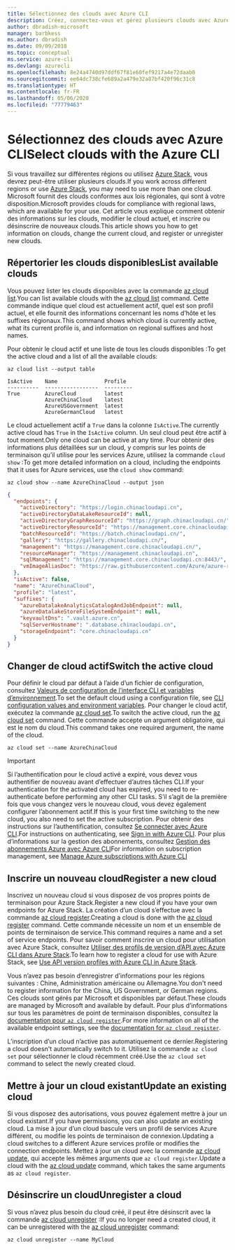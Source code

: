 ```yaml
---
title: Sélectionnez des clouds avec Azure CLI
description: Créez, connectez-vous et gérez plusieurs clouds avec Azure CLI.
author: dbradish-microsoft
manager: barbkess
ms.author: dbradish
ms.date: 09/09/2018
ms.topic: conceptual
ms.service: azure-cli
ms.devlang: azurecli
ms.openlocfilehash: 8e24a4740d97ddf67f81e60fef9217a4e72daab0
ms.sourcegitcommit: ee64dc738cfe689a2a479e32a87bf420f96c31c8
ms.translationtype: HT
ms.contentlocale: fr-FR
ms.lasthandoff: 05/06/2020
ms.locfileid: "77779463"
---
```

# <a name="select-clouds-with-the-azure-cli"></a><span data-ttu-id="8b311-103">Sélectionnez des clouds avec Azure CLI</span><span class="sxs-lookup"><span data-stu-id="8b311-103">Select clouds with the Azure CLI</span></span>

<span data-ttu-id="8b311-104">Si vous travaillez sur différentes régions ou utilisez [Azure Stack](https://docs.microsoft.com/azure/azure-stack/user/), vous devrez peut-être utiliser plusieurs clouds.</span><span class="sxs-lookup"><span data-stu-id="8b311-104">If you work across different regions or use [Azure Stack](https://docs.microsoft.com/azure/azure-stack/user/), you may need to use more than one cloud.</span></span> <span data-ttu-id="8b311-105">Microsoft fournit des clouds conformes aux lois régionales, qui sont à votre disposition.</span><span class="sxs-lookup"><span data-stu-id="8b311-105">Microsoft provides clouds for compliance with regional laws, which are available for your use.</span></span> <span data-ttu-id="8b311-106">Cet article vous explique comment obtenir des informations sur les clouds, modifier le cloud actuel, et inscrire ou désinscrire de nouveaux clouds.</span><span class="sxs-lookup"><span data-stu-id="8b311-106">This article shows you how to get information on clouds, change the current cloud, and register or unregister new clouds.</span></span>

## <a name="list-available-clouds"></a><span data-ttu-id="8b311-107">Répertorier les clouds disponibles</span><span class="sxs-lookup"><span data-stu-id="8b311-107">List available clouds</span></span>

<span data-ttu-id="8b311-108">Vous pouvez lister les clouds disponibles avec la commande [az cloud list](/cli/azure/cloud#az-cloud-list).</span><span class="sxs-lookup"><span data-stu-id="8b311-108">You can list available clouds with the [az cloud list](/cli/azure/cloud#az-cloud-list) command.</span></span> <span data-ttu-id="8b311-109">Cette commande indique quel cloud est actuellement actif, quel est son profil actuel, et elle fournit des informations concernant les noms d’hôte et les suffixes régionaux.</span><span class="sxs-lookup"><span data-stu-id="8b311-109">This command shows which cloud is currently active, what its current profile is, and information on regional suffixes and host names.</span></span>

<span data-ttu-id="8b311-110">Pour obtenir le cloud actif et une liste de tous les clouds disponibles :</span><span class="sxs-lookup"><span data-stu-id="8b311-110">To get the active cloud and a list of all the available clouds:</span></span>

```azurecli-interactive
az cloud list --output table
```

```output
IsActive    Name               Profile
----------  -----------------  ---------
True        AzureCloud         latest
            AzureChinaCloud    latest
            AzureUSGovernment  latest
            AzureGermanCloud   latest
```

<span data-ttu-id="8b311-111">Le cloud actuellement actif a `True` dans la colonne `IsActive`.</span><span class="sxs-lookup"><span data-stu-id="8b311-111">The currently active cloud has `True` in the `IsActive` column.</span></span> <span data-ttu-id="8b311-112">Un seul cloud peut être actif à tout moment.</span><span class="sxs-lookup"><span data-stu-id="8b311-112">Only one cloud can be active at any time.</span></span> <span data-ttu-id="8b311-113">Pour obtenir des informations plus détaillées sur un cloud, y compris sur les points de terminaison qu’il utilise pour les services Azure, utilisez la commande `cloud show` :</span><span class="sxs-lookup"><span data-stu-id="8b311-113">To get more detailed information on a cloud, including the endpoints that it uses for Azure services, use the `cloud show` command:</span></span>

```azurecli-interactive
az cloud show --name AzureChinaCloud --output json
```

```json
{
  "endpoints": {
    "activeDirectory": "https://login.chinacloudapi.cn",
    "activeDirectoryDataLakeResourceId": null,
    "activeDirectoryGraphResourceId": "https://graph.chinacloudapi.cn/",
    "activeDirectoryResourceId": "https://management.core.chinacloudapi.cn/",
    "batchResourceId": "https://batch.chinacloudapi.cn/",
    "gallery": "https://gallery.chinacloudapi.cn/",
    "management": "https://management.core.chinacloudapi.cn/",
    "resourceManager": "https://management.chinacloudapi.cn",
    "sqlManagement": "https://management.core.chinacloudapi.cn:8443/",
    "vmImageAliasDoc": "https://raw.githubusercontent.com/Azure/azure-rest-api-specs/master/arm-compute/quickstart-templates/aliases.json"
  },
  "isActive": false,
  "name": "AzureChinaCloud",
  "profile": "latest",
  "suffixes": {
    "azureDatalakeAnalyticsCatalogAndJobEndpoint": null,
    "azureDatalakeStoreFileSystemEndpoint": null,
    "keyvaultDns": ".vault.azure.cn",
    "sqlServerHostname": ".database.chinacloudapi.cn",
    "storageEndpoint": "core.chinacloudapi.cn"
  }
}
```

## <a name="switch-the-active-cloud"></a><span data-ttu-id="8b311-114">Changer de cloud actif</span><span class="sxs-lookup"><span data-stu-id="8b311-114">Switch the active cloud</span></span>

<span data-ttu-id="8b311-115">Pour définir le cloud par défaut à l’aide d’un fichier de configuration, consultez [Valeurs de configuration de l’interface CLI et variables d’environnement](/cli/azure/azure-cli-configuration?view=azure-cli-latest#cli-configuration-values-and-environment-variables).</span><span class="sxs-lookup"><span data-stu-id="8b311-115">To set the default cloud using a configuration file, see [CLI configuration values and environment variables](/cli/azure/azure-cli-configuration?view=azure-cli-latest#cli-configuration-values-and-environment-variables).</span></span>  <span data-ttu-id="8b311-116">Pour changer le cloud actif, exécutez la commande [az cloud set](/cli/azure/cloud#az-cloud-set).</span><span class="sxs-lookup"><span data-stu-id="8b311-116">To switch the active cloud, run the [az cloud set](/cli/azure/cloud#az-cloud-set) command.</span></span> <span data-ttu-id="8b311-117">Cette commande accepte un argument obligatoire, qui est le nom du cloud.</span><span class="sxs-lookup"><span data-stu-id="8b311-117">This command takes one required argument, the name of the cloud.</span></span>

```azurecli-interactive
az cloud set --name AzureChinaCloud
```

> [!IMPORTANT]
> <span data-ttu-id="8b311-118">Si l’authentification pour le cloud activé a expiré, vous devez vous authentifier de nouveau avant d’effectuer d’autres tâches CLI.</span><span class="sxs-lookup"><span data-stu-id="8b311-118">If your authentication for the activated cloud has expired, you need to re-authenticate before performing any other CLI tasks.</span></span> <span data-ttu-id="8b311-119">S’il s’agit de la première fois que vous changez vers le nouveau cloud, vous devez également configurer l’abonnement actif.</span><span class="sxs-lookup"><span data-stu-id="8b311-119">If this is your first time switching to the new cloud, you also need to set the active subscription.</span></span>
> <span data-ttu-id="8b311-120">Pour obtenir des instructions sur l’authentification, consultez [Se connecter avec Azure CLI](authenticate-azure-cli.md).</span><span class="sxs-lookup"><span data-stu-id="8b311-120">For instructions on authenticating, see [Sign in with Azure CLI](authenticate-azure-cli.md).</span></span> <span data-ttu-id="8b311-121">Pour plus d’informations sur la gestion des abonnements, consultez [Gestion des abonnements Azure avec Azure CLI](manage-azure-subscriptions-azure-cli.md)</span><span class="sxs-lookup"><span data-stu-id="8b311-121">For information on subscription management, see [Manage Azure subscriptions with Azure CLI](manage-azure-subscriptions-azure-cli.md)</span></span>

## <a name="register-a-new-cloud"></a><span data-ttu-id="8b311-122">Inscrire un nouveau cloud</span><span class="sxs-lookup"><span data-stu-id="8b311-122">Register a new cloud</span></span>

<span data-ttu-id="8b311-123">Inscrivez un nouveau cloud si vous disposez de vos propres points de terminaison pour Azure Stack.</span><span class="sxs-lookup"><span data-stu-id="8b311-123">Register a new cloud if you have your own endpoints for Azure Stack.</span></span> <span data-ttu-id="8b311-124">La création d’un cloud s’effectue avec la commande [az cloud register](/cli/azure/cloud#az-cloud-register).</span><span class="sxs-lookup"><span data-stu-id="8b311-124">Creating a cloud is done with the [az cloud register](/cli/azure/cloud#az-cloud-register) command.</span></span> <span data-ttu-id="8b311-125">Cette commande nécessite un nom et un ensemble de points de terminaison de service.</span><span class="sxs-lookup"><span data-stu-id="8b311-125">This command requires a name and a set of service endpoints.</span></span> <span data-ttu-id="8b311-126">Pour savoir comment inscrire un cloud pour utilisation avec Azure Stack, consultez [Utiliser des profils de version d’API avec Azure CLI dans Azure Stack](/azure/azure-stack/user/azure-stack-version-profiles-azurecli2#connect-to-azure-stack).</span><span class="sxs-lookup"><span data-stu-id="8b311-126">To learn how to register a cloud for use with Azure Stack, see [Use API version profiles with Azure CLI in Azure Stack](/azure/azure-stack/user/azure-stack-version-profiles-azurecli2#connect-to-azure-stack).</span></span>

<span data-ttu-id="8b311-127">Vous n’avez pas besoin d’enregistrer d’informations pour les régions suivantes : Chine, Administration américaine ou Allemagne.</span><span class="sxs-lookup"><span data-stu-id="8b311-127">You don't need to register information for the China, US Government, or German regions.</span></span> <span data-ttu-id="8b311-128">Ces clouds sont gérés par Microsoft et disponibles par défaut.</span><span class="sxs-lookup"><span data-stu-id="8b311-128">These clouds are managed by Microsoft and available by default.</span></span>  <span data-ttu-id="8b311-129">Pour plus d’informations sur tous les paramètres de point de terminaison disponibles, consultez la [documentation pour `az cloud register`](/cli/azure/cloud#az-cloud-register).</span><span class="sxs-lookup"><span data-stu-id="8b311-129">For more information on all of the available endpoint settings, see the [documentation for `az cloud register`](/cli/azure/cloud#az-cloud-register).</span></span>

<span data-ttu-id="8b311-130">L’inscription d’un cloud n’active pas automatiquement ce dernier.</span><span class="sxs-lookup"><span data-stu-id="8b311-130">Registering a cloud doesn't automatically switch to it.</span></span> <span data-ttu-id="8b311-131">Utilisez la commande `az cloud set` pour sélectionner le cloud récemment créé.</span><span class="sxs-lookup"><span data-stu-id="8b311-131">Use the `az cloud set` command to select the newly created cloud.</span></span>

## <a name="update-an-existing-cloud"></a><span data-ttu-id="8b311-132">Mettre à jour un cloud existant</span><span class="sxs-lookup"><span data-stu-id="8b311-132">Update an existing cloud</span></span>

<span data-ttu-id="8b311-133">Si vous disposez des autorisations, vous pouvez également mettre à jour un cloud existant.</span><span class="sxs-lookup"><span data-stu-id="8b311-133">If you have permissions, you can also update an existing cloud.</span></span> <span data-ttu-id="8b311-134">La mise à jour d’un cloud bascule vers un profil de services Azure différent, ou modifie les points de terminaison de connexion.</span><span class="sxs-lookup"><span data-stu-id="8b311-134">Updating a cloud switches to a different Azure services profile or modifies the connection endpoints.</span></span>
<span data-ttu-id="8b311-135">Mettez à jour un cloud avec la commande [az cloud update](/cli/azure/cloud#az-cloud-update), qui accepte les mêmes arguments que `az cloud register`.</span><span class="sxs-lookup"><span data-stu-id="8b311-135">Update a cloud with the [az cloud update](/cli/azure/cloud#az-cloud-update) command, which takes the same arguments as `az cloud register`.</span></span>

## <a name="unregister-a-cloud"></a><span data-ttu-id="8b311-136">Désinscrire un cloud</span><span class="sxs-lookup"><span data-stu-id="8b311-136">Unregister a cloud</span></span>

<span data-ttu-id="8b311-137">Si vous n’avez plus besoin du cloud créé, il peut être désinscrit avec la commande [az cloud unregister](/cli/azure/cloud#az-cloud-unregister) :</span><span class="sxs-lookup"><span data-stu-id="8b311-137">If you no longer need a created cloud, it can be unregistered with the [az cloud unregister](/cli/azure/cloud#az-cloud-unregister) command:</span></span>

```azurecli-interactive
az cloud unregister --name MyCloud
```
